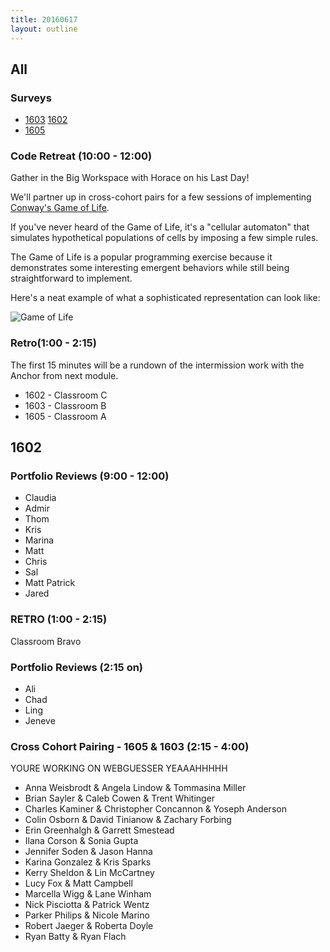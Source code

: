 ```yaml
---
title: 20160617
layout: outline
---
```


## All

### Surveys

* [1603](https://docs.google.com/forms/d/1ofCcIxnuEEaQWrn8o9JTZ_Se4ezEDmXnPsiLiFk4mUA/viewform) [1602](https://docs.google.com/forms/d/1sDxrFiR2XubcVshKtU2lHPTlVn-4gj9x-3J6HA-sv0M/viewform)
* [1605](http://goo.gl/forms/2B6i5OdeYQfrry9m2)

### Code Retreat (10:00 - 12:00)

Gather in the Big Workspace with Horace on his Last Day!

We'll partner up in cross-cohort pairs for a few sessions of implementing [Conway's Game of Life](https://en.wikipedia.org/wiki/Conway%27s_Game_of_Life).

If you've never heard of the Game of Life, it's a "cellular automaton" that simulates hypothetical populations of cells by imposing a few simple rules.

The Game of Life is a popular programming exercise because it demonstrates some interesting emergent behaviors while still being straightforward to implement.

Here's a neat example of what a sophisticated representation can look like:

![Game of Life](https://upload.wikimedia.org/wikipedia/commons/d/d0/Color_coded_racetrack_large_channel.gif)

### Retro(1:00 - 2:15)

The first 15 minutes will be a rundown of the intermission work with the Anchor from next module.

* 1602 - Classroom C
* 1603 - Classroom B
* 1605 - Classroom A

## 1602

### Portfolio Reviews (9:00 - 12:00)

* Claudia
* Admir
* Thom
* Kris
* Marina
* Matt
* Chris
* Sal
* Matt Patrick
* Jared

### RETRO (1:00 - 2:15)

Classroom Bravo

### Portfolio Reviews (2:15 on)

* Ali
* Chad
* Ling
* Jeneve

### Cross Cohort Pairing - 1605 & 1603 (2:15 - 4:00)

YOURE WORKING ON WEBGUESSER YEAAAHHHHH

* Anna Weisbrodt & Angela Lindow & Tommasina Miller
* Brian Sayler & Caleb Cowen & Trent Whitinger
* Charles Kaminer & Christopher Concannon & Yoseph Anderson
* Colin Osborn & David Tinianow & Zachary Forbing
* Erin Greenhalgh & Garrett Smestead
* Ilana Corson & Sonia Gupta
* Jennifer Soden & Jason Hanna
* Karina Gonzalez & Kris Sparks
* Kerry Sheldon & Lin McCartney
* Lucy Fox & Matt Campbell
* Marcella Wigg & Lane Winham
* Nick Pisciotta & Patrick Wentz
* Parker Philips & Nicole Marino
* Robert Jaeger & Roberta Doyle
* Ryan Batty & Ryan Flach

